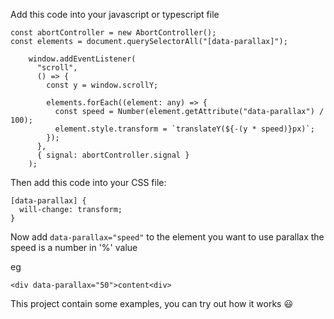 Add this code into your javascript or typescript file

```
const abortController = new AbortController();
const elements = document.querySelectorAll("[data-parallax]");

    window.addEventListener(
      "scroll",
      () => {
        const y = window.scrollY;

        elements.forEach((element: any) => {
          const speed = Number(element.getAttribute("data-parallax") / 100);
          element.style.transform = `translateY(${-(y * speed)}px)`;
        });
      },
      { signal: abortController.signal }
    );
```

Then add this code into your CSS file:

```
[data-parallax] {
  will-change: transform;
}
```

Now add `data-parallax="speed"` to the element you want to use parallax
the speed is a number in '%' value

eg

```
<div data-parallax="50">content<div>
```

This project contain some examples, you can try out how it works 😃
